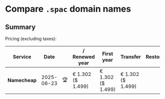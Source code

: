 # Compare `.spac` domain names

## Summary

Pricing (excluding taxes):

| Service | Date |  | / Renewed year | First year | Transfer | Restoration |
|--|--|--|--|--|--|--|
| **Namecheap** | 2025-06-23 | 🏆 | € 1.302<br>($ 1.499) | € 1.302<br>($ 1.499) | € 1.302<br>($ 1.499) |  |
